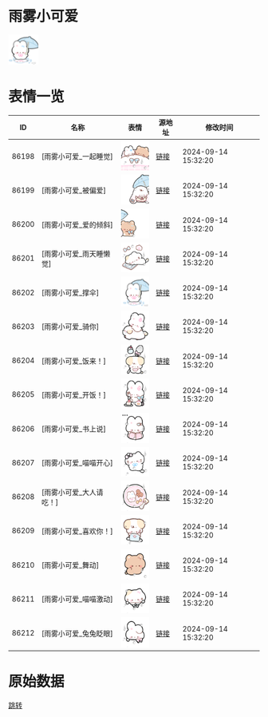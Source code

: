 # 雨雾小可爱

<img src="./cover.png" height="60" alt="cover" />

# 表情一览

|ID|名称|表情|源地址|修改时间|
|----|----|----|----|----|
|86198|[雨雾小可爱_一起睡觉]|<img src="./pic/086198_%5B雨雾小可爱_一起睡觉%5D.png" height="60" alt="一起睡觉"/>|[链接](https://i0.hdslb.com/bfs/garb/5dae24a3f1265d663c35e622176770702ae0c9f9.png)|2024-09-14 15:32:20|
|86199|[雨雾小可爱_被偏爱]|<img src="./pic/086199_%5B雨雾小可爱_被偏爱%5D.png" height="60" alt="被偏爱"/>|[链接](https://i0.hdslb.com/bfs/garb/70321f1456a0b5865d1d25a3f41e97d1296cc7fa.png)|2024-09-14 15:32:20|
|86200|[雨雾小可爱_爱的倾斜]|<img src="./pic/086200_%5B雨雾小可爱_爱的倾斜%5D.png" height="60" alt="爱的倾斜"/>|[链接](https://i0.hdslb.com/bfs/garb/eee1a8a5212a1c79d075a7d1b87c5e3ef4529a3a.png)|2024-09-14 15:32:20|
|86201|[雨雾小可爱_雨天睡懒觉]|<img src="./pic/086201_%5B雨雾小可爱_雨天睡懒觉%5D.png" height="60" alt="雨天睡懒觉"/>|[链接](https://i0.hdslb.com/bfs/garb/ad9a9bfbde717efb3d25e1239fe300eb4eab8bf0.png)|2024-09-14 15:32:20|
|86202|[雨雾小可爱_撑伞]|<img src="./pic/086202_%5B雨雾小可爱_撑伞%5D.png" height="60" alt="撑伞"/>|[链接](https://i0.hdslb.com/bfs/garb/334b59f1667c3e5cdb9e00f306c3928ceb453bbc.png)|2024-09-14 15:32:20|
|86203|[雨雾小可爱_骑你]|<img src="./pic/086203_%5B雨雾小可爱_骑你%5D.png" height="60" alt="骑你"/>|[链接](https://i0.hdslb.com/bfs/garb/b6b4a68027f9555e92ce3161cde1459dc1885510.png)|2024-09-14 15:32:20|
|86204|[雨雾小可爱_饭来！]|<img src="./pic/086204_%5B雨雾小可爱_饭来！%5D.png" height="60" alt="饭来！"/>|[链接](https://i0.hdslb.com/bfs/garb/bad379314ce8a4e09d3102a9c749c4e6738b8ff3.png)|2024-09-14 15:32:20|
|86205|[雨雾小可爱_开饭！]|<img src="./pic/086205_%5B雨雾小可爱_开饭！%5D.png" height="60" alt="开饭！"/>|[链接](https://i0.hdslb.com/bfs/garb/4ee09060277c50a4df5ebb1223d22199384ff36e.png)|2024-09-14 15:32:20|
|86206|[雨雾小可爱_书上说]|<img src="./pic/086206_%5B雨雾小可爱_书上说%5D.png" height="60" alt="书上说"/>|[链接](https://i0.hdslb.com/bfs/garb/afaf8646f08e4d923a5cdc324a49def6747d27af.png)|2024-09-14 15:32:20|
|86207|[雨雾小可爱_喵喵开心]|<img src="./pic/086207_%5B雨雾小可爱_喵喵开心%5D.png" height="60" alt="喵喵开心"/>|[链接](https://i0.hdslb.com/bfs/garb/9967ae93c50fb4024407022432c7729e46d1b0ff.png)|2024-09-14 15:32:20|
|86208|[雨雾小可爱_大人请吃！]|<img src="./pic/086208_%5B雨雾小可爱_大人请吃！%5D.png" height="60" alt="大人请吃！"/>|[链接](https://i0.hdslb.com/bfs/garb/6b74d1cbcf0800f680c6e4494aad223c338eaa46.png)|2024-09-14 15:32:20|
|86209|[雨雾小可爱_喜欢你！]|<img src="./pic/086209_%5B雨雾小可爱_喜欢你！%5D.png" height="60" alt="喜欢你！"/>|[链接](https://i0.hdslb.com/bfs/garb/bc4239137104ea920b97f12840429174e7ea9794.png)|2024-09-14 15:32:20|
|86210|[雨雾小可爱_舞动]|<img src="./pic/086210_%5B雨雾小可爱_舞动%5D.png" height="60" alt="舞动"/>|[链接](https://i0.hdslb.com/bfs/garb/e4e026d1343a4ae36ec00943650e8b1160caa130.png)|2024-09-14 15:32:20|
|86211|[雨雾小可爱_喵喵激动]|<img src="./pic/086211_%5B雨雾小可爱_喵喵激动%5D.png" height="60" alt="喵喵激动"/>|[链接](https://i0.hdslb.com/bfs/garb/0a1bd150ff755bec9925ed3766492c6133b3e79c.png)|2024-09-14 15:32:20|
|86212|[雨雾小可爱_兔兔眨眼]|<img src="./pic/086212_%5B雨雾小可爱_兔兔眨眼%5D.png" height="60" alt="兔兔眨眼"/>|[链接](https://i0.hdslb.com/bfs/garb/e214218f7ba8f71a565ee4a582b96707fa078f53.png)|2024-09-14 15:32:20|

# 原始数据

[跳转](./raw.json)

